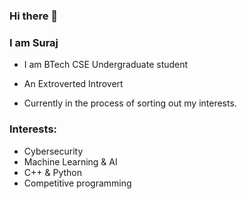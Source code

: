 ### Hi there 👋


### I am Suraj






- I am BTech CSE Undergraduate student

- An Extroverted Introvert


- Currently in the process of sorting out my interests.


### Interests:


- Cybersecurity
- Machine Learning & AI 
- C++ & Python
- Competitive programming 
